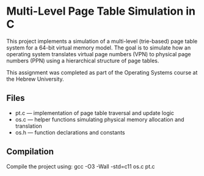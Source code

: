 # Multi-Level Page Table Simulation in C

This project implements a simulation of a multi-level (trie-based) page table system for a 64-bit virtual memory model. The goal is to simulate how an operating system translates virtual page numbers (VPN) to physical page numbers (PPN) using a hierarchical structure of page tables.

This assignment was completed as part of the Operating Systems course at the Hebrew University.

## Files

- pt.c — implementation of page table traversal and update logic
- os.c — helper functions simulating physical memory allocation and translation
- os.h — function declarations and constants

## Compilation

Compile the project using:
gcc -O3 -Wall -std=c11 os.c pt.c


